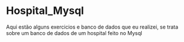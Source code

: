 # Hospital_Mysql
Aqui estão alguns exercicios e banco de dados que eu realizei, se trata sobre um banco de dados de um hospital feito no Mysql
